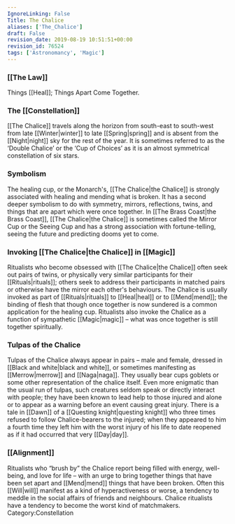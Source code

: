 ```yaml
---
IgnoreLinking: False
Title: The Chalice
aliases: ['The_Chalice']
draft: False
revision_date: 2019-08-19 10:51:51+00:00
revision_id: 76524
tags: ['Astronomancy', 'Magic']
---
```


### [[The Law]]
Things [[Heal]]; Things Apart Come Together.
### The [[Constellation]]
[[The Chalice]] travels along the horizon from south-east to south-west from late [[Winter|winter]] to late [[Spring|spring]] and is absent from the [[Night|night]] sky for the rest of the year. It is sometimes referred to as the ‘Double Chalice’ or the ‘Cup of Choices’ as it is an almost symmetrical constellation of six stars.
### Symbolism
The healing cup, or the Monarch's, [[The Chalice|the Chalice]] is strongly associated with healing and mending what is broken. It has a second deeper symbolism to do with symmetry, mirrors, reflections, twins, and things that are apart which were once together.
In [[The Brass Coast|the Brass Coast]], [[The Chalice|the Chalice]] is sometimes called the Mirror Cup or the Seeing Cup and has a strong association with fortune-telling, seeing the future and predicting dooms yet to come.
### Invoking [[The Chalice|the Chalice]] in [[Magic]]
Ritualists who become obsessed with [[The Chalice|the Chalice]] often seek out pairs of twins, or physically very similar participants for their [[Rituals|rituals]]; others seek to address their participants in matched pairs or otherwise have the mirror each other's behaviours. The Chalice is usually invoked as part of [[Rituals|rituals]] to [[Heal|heal]] or to [[Mend|mend]]; the binding of flesh that though once together is now sundered is a common application for the healing cup. Ritualists also invoke the Chalice as a function of sympathetic [[Magic|magic]] – what was once together is still together spiritually.
### Tulpas of the Chalice
Tulpas of the Chalice always appear in pairs – male and female, dressed in [[Black and white|black and white]], or sometimes manifesting as [[Merrow|merrow]] and [[Naga|naga]]. They usually bear cups goblets or some other representation of the chalice itself. Even more enigmatic than the usual run of tulpas, such creatures seldom speak or directly interact with people; they have been known to lead help to those injured and alone or to appear as a warning before an event causing great injury. There is a tale in [[Dawn]] of a [[Questing knight|questing knight]] who three times refused to follow Chalice-bearers to the injured; when they appeared to him a fourth time they left him with the worst injury of his life to date reopened as if it had occurred that very [[Day|day]].
### [[Alignment]]
Ritualists who “brush by” the Chalice report being filled with energy, well-being, and love for life – with an urge to bring together things that have been set apart and [[Mend|mend]] things that have been broken. Often this [[Will|will]] manifest as a kind of hyperactiveness or worse, a tendency to meddle in the social affairs of friends and neighbours. Chalice ritualists have a tendency to become the worst kind of matchmakers.
Category:Constellation
